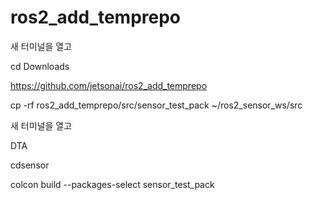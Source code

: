 # ros2_add_temprepo


새 터미널을 열고

cd Downloads

https://github.com/jetsonai/ros2_add_temprepo

cp -rf ros2_add_temprepo/src/sensor_test_pack ~/ros2_sensor_ws/src

새 터미널을 열고

DTA

cdsensor

colcon build --packages-select sensor_test_pack
